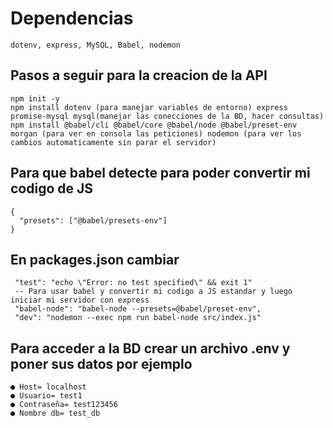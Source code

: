 # Dependencias

```terminal
dotenv, express, MySQL, Babel, nodemon
```

## Pasos a seguir para la creacion de la API

```terminal
npm init -y
npm install dotenv (para manejar variables de entorno) express promise-mysql mysql(manejar las conecciones de la BD, hacer consultas)
npm install @babel/cli @babel/core @babel/node @babel/preset-env morgan (para ver en consola las peticiones) nodemon (para ver los cambios automaticamente sin parar el servidor)
```

## Para que babel detecte para poder convertir mi codigo de JS

```babel
{
  "presets": ["@babel/presets-env"]
}
```

## En packages.json cambiar

```comando
 "test": "echo \"Error: no test specified\" && exit 1" 
 -- Para usar babel y convertir mi codigo a JS estandar y luego iniciar mi servidor con express
 "babel-node": "babel-node --presets=@babel/preset-env",
 "dev": "nodemon --exec npm run babel-node src/index.js"
```

## Para acceder a la BD crear un archivo .env y poner sus datos por ejemplo

```datos
● Host= localhost
● Usuario= test1
● Contraseña= test123456
● Nombre db= test_db
```
